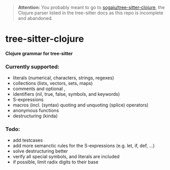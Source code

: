 > **Attention:** You probably meant to go to [sogaiu/tree-sitter-clojure](https://github.com/sogaiu/tree-sitter-clojure), the Clojure parser listed in the tree-sitter docs as this repo is incomplete and abandoned.

# tree-sitter-clojure
#### Clojure grammar for tree-sitter

### Currently supported:
- literals (numerical, characters, strings, regexes)
- collections (lists, vectors, sets, maps)
- comments and optional ,
- identifiers (nil, true, false, symbols, and keywords)
- S-expressions
- macros (incl. (syntax) quoting and unquoting (splice) operators)
- anonymous functions
- destructuring (kinda)

### Todo:
- add testcases
- add more semanctic rules for the S-expressions (e.g. let, if, def, ...)
- solve destructuring better
- verify all special symbols, and literals are included
- if possible, limit radix digits to their base
